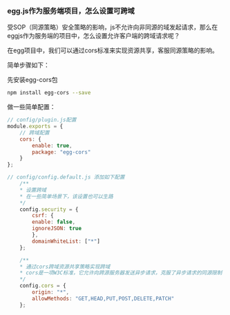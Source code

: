 ### egg.js作为服务端项目，怎么设置可跨域

受SOP（同源策略）安全策略的影响，js不允许向非同源的域发起请求，那么在eggjs作为服务端的项目中，怎么设置允许客户端的跨域请求呢？

在egg项目中，我们可以通过cors标准来实现资源共享，客服同源策略的影响。

简单步骤如下：

先安装egg-cors包

```bash
npm install egg-cors --save
```

做一些简单配置：

```javascript
// config/plugin.js配置
module.exports = {
    // 跨域配置 
    cors: {
        enable: true,
        package: "egg-cors"
    }
};

// config/config.default.js 添加如下配置
    /**
    * 设置跨域
    * 在一些简单场景下，该设置也可以生路
    */
    config.security = {
        csrf: {
        enable: false,
        ignoreJSON: true
        },
        domainWhiteList: ["*"]
    };

    /**
    * 通过cors跨域资源共享策略实现跨域
    * cors是一项W3C标准，它允许向跨源服务器发送异步请求，克服了异步请求的同源限制
    */
    config.cors = {
        origin: "*",
        allowMethods: "GET,HEAD,PUT,POST,DELETE,PATCH"
    };
```